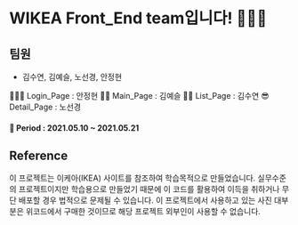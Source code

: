 # WIKEA Front_End team입니다! 👨🏻‍💻

## 팀원

- 김수연, 김예슬, 노선경, 안정현

👱🏻‍♀️ Login_Page : 안정현
👶🏻 Main_Page : 김예슬
👱🏻 List_Page : 김수연
😎 Detail_Page : 노선경

#### 🎈 Period : 2021.05.10 ~ 2021.05.21


## Reference
이 프로젝트는 이케아(IKEA) 사이트를 참조하여 학습목적으로 만들었습니다.
실무수준의 프로젝트이지만 학습용으로 만들었기 때문에 이 코드를 활용하여 이득을 취하거나 무단 배포할 경우 법적으로 문제될 수 있습니다.
이 프로젝트에서 사용하고 있는 사진 대부분은 위코드에서 구매한 것이므로 해당 프로젝트 외부인이 사용할 수 없습니다.

